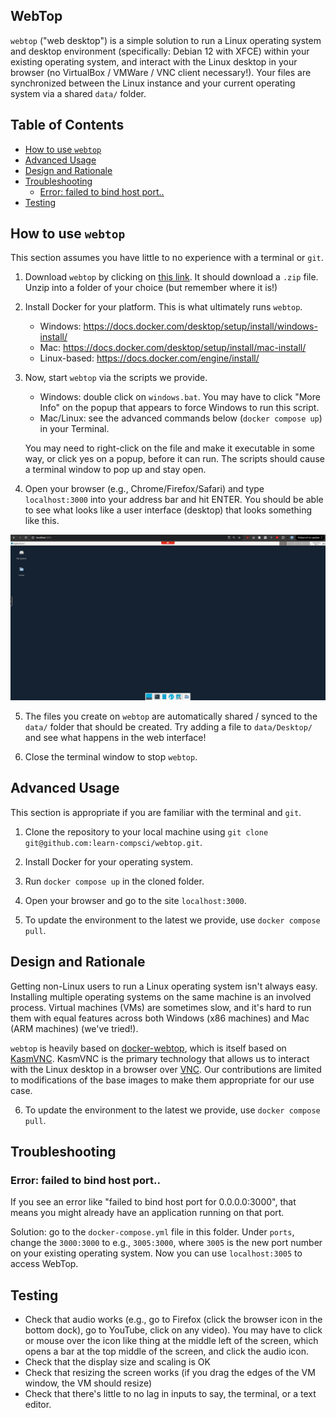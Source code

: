 <!-- omit in toc -->
## WebTop

`webtop` ("web desktop") is a simple solution to run a Linux operating system and desktop environment (specifically: Debian 12 with XFCE) within your existing operating system, and interact with the Linux desktop in your browser (no VirtualBox / VMWare / VNC client necessary!). Your files are synchronized between the Linux instance and your current operating system via a shared `data/` folder.

<!-- omit in toc -->
## Table of Contents 
- [How to use `webtop`](#how-to-use-webtop)
- [Advanced Usage](#advanced-usage)
- [Design and Rationale](#design-and-rationale)
- [Troubleshooting](#troubleshooting)
  - [Error: failed to bind host port..](#error-failed-to-bind-host-port)
- [Testing](#testing)


## How to use `webtop`

This section assumes you have little to no experience with a terminal or `git`. 

1. Download `webtop` by clicking on [this link](https://github.com/learn-compsci/webtop/archive/refs/heads/main.zip). It should download a `.zip` file. Unzip into a folder of your choice (but remember where it is!)

2. Install Docker for your platform. This is what ultimately runs `webtop`. 
      - Windows: https://docs.docker.com/desktop/setup/install/windows-install/
      - Mac: https://docs.docker.com/desktop/setup/install/mac-install/  
      - Linux-based: https://docs.docker.com/engine/install/

3. Now, start `webtop` via the scripts we provide.
      - Windows: double click on `windows.bat`. You may have to click "More Info" on the popup that appears to force Windows to run this script.
      - Mac/Linux: see the advanced commands below (`docker compose up`) in your Terminal.
  
      You may need to right-click on the file and make it executable in some way, or click yes on a popup, before it can run. The scripts should cause a terminal window to pop up and stay open.

4. Open your browser (e.g., Chrome/Firefox/Safari) and type `localhost:3000` into your address bar and hit ENTER. You should be able to see what looks like a user interface (desktop) that looks something like this.

![desktop](images/desktop.png)

5. The files you create on `webtop` are automatically shared / synced to the `data/` folder that should be created. Try adding a file to `data/Desktop/` and see what happens in the web interface!

6. Close the terminal window to stop `webtop`.

## Advanced Usage

This section is appropriate if you are familiar with the terminal and `git`.

1. Clone the repository to your local machine using `git clone git@github.com:learn-compsci/webtop.git`.

2. Install Docker for your operating system.

3. Run `docker compose up` in the cloned folder.

4. Open your browser and go to the site `localhost:3000`. 

5. To update the environment to the latest we provide, use `docker compose pull`.

## Design and Rationale

Getting non-Linux users to run a Linux operating system isn't always easy. Installing multiple operating systems on the same machine is an involved process. Virtual machines (VMs) are sometimes slow, and it's hard to run them with equal features across both Windows (x86 machines) and Mac (ARM machines) (we've tried!). 

`webtop` is heavily based on [docker-webtop](https://github.com/linuxserver/docker-webtop), which is itself based on [KasmVNC](https://github.com/linuxserver/docker-baseimage-kasmvnc). KasmVNC is the primary technology that allows us to interact with the Linux desktop in a browser over [VNC](https://en.wikipedia.org/wiki/VNC). Our contributions are limited to modifications of the base images to make them appropriate for our use case.

6. To update the environment to the latest we provide, use `docker compose pull`.


## Troubleshooting

### Error: failed to bind host port..

If you see an error like "failed to bind host port for 0.0.0.0:3000", that means you might already have an application running on that port. 

Solution: go to the `docker-compose.yml` file in this folder. Under `ports`, change the `3000:3000` to e.g., `3005:3000`, where `3005` is the new port number on your existing operating system. Now you can use `localhost:3005` to access WebTop.

## Testing

- Check that audio works (e.g., go to Firefox (click the browser icon in the bottom dock), go to YouTube, click on any video). You may have to click or mouse over the icon like thing at the middle left of the screen, which opens a bar at the top middle of the screen, and click the audio icon.
- Check that the display size and scaling is OK
- Check that resizing the screen works (if you drag the edges of the VM window, the VM should resize)
- Check that there's little to no lag in inputs to say, the terminal, or a text editor.
